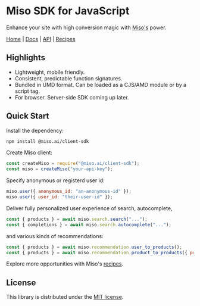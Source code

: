 # Miso SDK for JavaScript
Enhance your site with high conversion magic with [Miso's](https://miso.ai/) power.

[Home](https://miso.ai/) |
[Docs](https://docs.miso.ai/) |
[API](https://api.askmiso.com/) |
[Recipes](https://docs.miso.ai/recipes)

## Highlights
* Lightweight, mobile friendly.
* Consistent, predictable function signatures.
* Bundled in UMD format. Can be loaded as a CJS/AMD module or by a script tag.
* For browser. Server-side SDK coming up later.

## Quick Start
Install the dependency:
```bash
npm install @miso.ai/client-sdk
```

Create Miso client:
```js
const createMiso = require("@miso.ai/client-sdk");
const miso = createMiso("your-api-key");
```

Specify anonymous or registerd user id:
```js
miso.user({ anonymous_id: "an-anonymous-id" });
miso.user({ user_id: "their-user-id" });
```

Deliver fully personalized user experience of search, autocomplete,
```js
const { products } = await miso.search.search("...");
const { completions } = await miso.search.autocomplete("...");
```

and various kinds of recommendations:
```js
const { products } = await miso.recommendation.user_to_products();
const { products } = await miso.recommendation.product_to_products({ product_id: "..." });
```

Explore more opportunities with Miso's [recipes](https://docs.miso.ai/recipes).

## License
This library is distributed under the [MIT license](https://github.com/askmiso/miso-client-js-sdk/blob/main/LICENSE).

